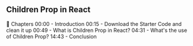 ## Children Prop in React

📖 Chapters
00:00 - Introduction
00:15 - Download the Starter Code and clean it up
00:49 - What is Children Prop in React?
04:31 - What's the use of Children Prop?
14:43 - Conclusion

